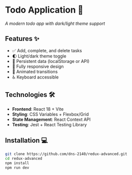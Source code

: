 # Todo Application 🌟

_A modern todo app with dark/light theme support_

## Features ✨

- ✅ Add, complete, and delete tasks
- 🌓 Light/dark theme toggle
- 🎯 Persistent data (localStorage or API)
- 📱 Fully responsive design
- 🔄 Animated transitions
- ♿️ Keyboard accessible

## Technologies 🛠️

- **Frontend**: React 18 + Vite
- **Styling**: CSS Variables + Flexbox/Grid
- **State Management**: React Context API
- **Testing**: Jest + React Testing Library

## Installation 💻

```bash
git clone https://github.com/dns-2140/redux-advanced.git
cd redux-advanced
npm install
npm run dev
```
